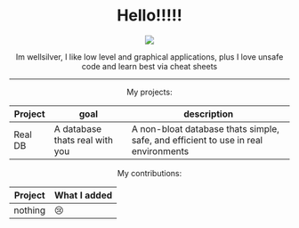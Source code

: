 <center>
  
  <h1> Hello!!!!! </h1>
  <img src="https://github-stats-alpha.vercel.app/api?username=wellsilver&cc=22272e&tc=37BCF6&ic=fff&bc=0000">
  <p> Im wellsilver, I like low level and graphical applications, plus I love unsafe code and learn best via cheat sheets</p>
  
  <hr />
  
  <p> My projects: </p>
  
  | Project | goal | description |
  | ------- | ---- | ----------- |
  | Real DB | A database thats real with you | A non-bloat database thats simple, safe, and efficient to use in real environments |
  
  <p> My contributions: </p>
  
  | Project | What I added |
  | ------- | ------------ |
  | nothing | 😢 |
  
<center>
